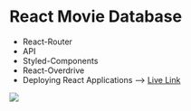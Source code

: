 React Movie Database
====================


+ React-Router
+ API
+ Styled-Components
+ React-Overdrive
+ Deploying React Applications --> [Live Link](http://mdb.filipstepien.com)

![](http://mdb.filipstepien.com/mdb.gif)
